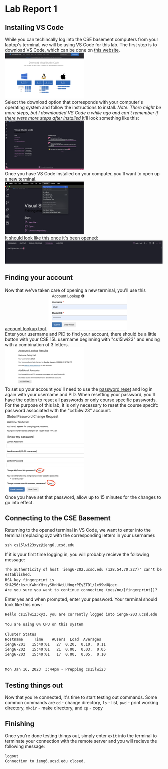 # Lab Report 1

## Installing VS Code
While you can techincally log into the CSE basement computers from your laptop's terminal, we will be using VS Code for this lab. The first step is to download VS Code, which can be done on [this website](https://code.visualstudio.com/download). 
<br />
<img src="LabReport1/VSCodeDownload.png" height= 50% width= 50%/>
<br />
Select the download option that corresponds with your computer's operating system and follow the instructions to install. 
*Note: There might be more steps, but I downloaded VS Code a while ago and can't remember if there were more steps after installed* It'll look something like this:
<br />
<img src="LabReport1/OpenedVSCode.png" height= 50% width= 50%/> <br />
Once you have VS Code installed on your computer, you'll want to open up a new terminal. 
<br />
<img src="LabReport1/TerminalOpening.png" height= 50% width= 50%/> <br />
It should look like this once it's been opened:
<br />
<img src="LabReport1/OpenTerminal.png"/> <br />
## Finding your account
Now that we've taken care of opening a new terminal, you'll use this [account lookup tool](https://sdacs.ucsd.edu/~icc/index.php). 
<img src="LabReport1/AccountLookup.png" height= 50% width= 50%/> <br />
Enter your username and PID to find your account, there should be a little button with your CSE 15L username beginning with "cs15lwi23" and ending with a combination of 3 letters. 
<br />
<img src="LabReport1/AccountHome.png" height= 50% width= 50%/> <br />
To set up your account you'll need to use the [password reset](https://sdacs.ucsd.edu/~icc/password.php) and log in again with your username and PID. When resetting your password, you'll have the option to reset all passwords or only course specific passwords. For the purpose of this lab, it is only necessary to reset the course specifc password associated with the "cs15lwi23" account. 
<br />
<img src="LabReport1/PasswordReset.png" height= 50% width= 50%/> <br />
Once you have set that password, allow up to 15 minutes for the changes to go into effect. 
## Connecting to the CSE Basement
Returning to the opened terminal in VS Code, we want to enter into the terminal (replacing xyz with the corresponding letters in your username):
```
ssh cs15lwi23xyz@ieng6.ucsd.edu
```
If it is your first time logging in, you will probably recieve the following message:
```
The authenticity of host 'ieng6-202.ucsd.edu (128.54.70.227)' can't be established.
RSA key fingerprint is SHA256:ksruYwhnYH+sySHnHAtLUHngrPEyZTDl/1x99wUQcec.
Are you sure you want to continue connecting (yes/no/[fingerprint])? 
```
Enter yes and when prompted, enter your password. Your terminal should look like this now:
```
Hello cs15lwi23xyz, you are currently logged into ieng6-203.ucsd.edu

You are using 0% CPU on this system

Cluster Status 
Hostname     Time    #Users  Load  Averages  
ieng6-201   15:40:01   27  0.20,  0.10,  0.11
ieng6-202   15:40:01   21  0.00,  0.03,  0.05
ieng6-203   15:40:01   17  0.00,  0.05,  0.10

 
Mon Jan 16, 2023  3:44pm - Prepping cs15lwi23
```
## Testing things out
Now that you're connected, it's time to start testing out commands. 
Some common commands are `cd` - change directory, `ls` - list, `pwd` - print working directory, `mkdir` - make directory, and `cp` - copy
## Finishing
Once you're done testing things out, simply enter `exit` into the terminal to terminate your connection with the remote server and you will recieve the following message:
```
logout
Connection to ieng6.ucsd.edu closed.
```
